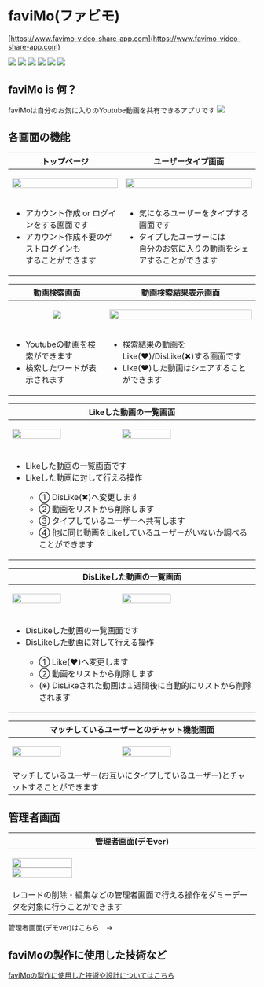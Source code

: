 # faviMo(ファビモ)
[https://www.favimo-video-share-app.com](https://www.favimo-video-share-app.com)

<img src="https://img.shields.io/badge/Rails-v6.0.3.6-red"> <img src="https://img.shields.io/badge/ruby-v2.6.4-red"> <img src="https://img.shields.io/badge/rbenv-v1.1.2-red"> <img src="https://img.shields.io/badge/Node.js-v14.16.1-green"> <img src="https://img.shields.io/badge/nvm-v14.16.1-green"> <img src="https://img.shields.io/badge/yarn-v1.22.5-lightblue"> 

## faviMo is 何？
faviMoは自分のお気に入りのYoutube動画を共有できるアプリです
<a align="center">
<img src="https://i.gyazo.com/cda03723ab1b3467a6b8345f844be440.png">
</a>

## 各画面の機能
| トップページ | ユーザータイプ画面 |
| --- | --- |
| <p align="center"><img src="https://i.gyazo.com/0991b86d49a3ec2c3dd6c99f158ab858.png" width="100%"></p> | <p align="center"><img src="https://i.gyazo.com/e3c4a651987517083d9d4d825f32d3eb.png" width="100%"></p> |
| <ul><li>アカウント作成 or ログインをする画面です</li><li>アカウント作成不要のゲストログインも</br>することができます</li></ul>  | <ul><li>気になるユーザーをタイプする画面です</li><li>タイプしたユーザーには</br>自分のお気に入りの動画をシェアすることができます</li></ul> |

| 動画検索画面 | 動画検索結果表示画面 |
| --- | --- |
| <p align="center"><img src="https://i.gyazo.com/4cf6b0f65a35feed5ffc71354d49669a.png"></p> | <p align="center"><img src="https://i.gyazo.com/5c857c6ac31c8d84630c123c10c62899.png" width="100%"></p> |
| <ul><li>Youtubeの動画を検索ができます</li><li>検索したワードが表示されます</li></ul>  | <ul><li>検索結果の動画をLike(❤️)/DisLike(✖︎)する画面です</li><li>Like(❤️)した動画はシェアすることができます</li></ul> |

| Likeした動画の一覧画面  |
| --- |
|<p><img src="https://i.gyazo.com/2a83ff8ef74c5f9b9a123d612ab16be4.png" width="45%" height="100%"> <img src="https://i.gyazo.com/e5b45bd5c0858ebd6707cdc159a62d9c.png" width="45%" height="100%"></p>|
| <ul><li>Likeした動画の一覧画面です</li><li>Likeした動画に対して行える操作</li><ul><li>① DisLike(✖︎)へ変更します</li><li>② 動画をリストから削除します</li><li>③ タイプしているユーザーへ共有します</li><li>④ 他に同じ動画をLikeしているユーザーがいないか調べることができます</li></ul></ul> |

| DisLikeした動画の一覧画面  |
| --- |
|<p><img src="https://i.gyazo.com/6816df0c626a67d11e64f8933dda2fda.png" width="45%" height="100%"> <img src="https://i.gyazo.com/5955f37336d1bd9c21f92669ffc1743c.png" width="45%" height="100%"></p>|
| <ul><li>DisLikeした動画の一覧画面です</li><li>DisLikeした動画に対して行える操作</li><ul><li>① Like(❤️)へ変更します</li><li>② 動画をリストから削除します</li><li>(※) DisLikeされた動画は１週間後に自動的にリストから削除されます</li></ul></ul> |

| マッチしているユーザーとのチャット機能画面  |
| --- |
|<p><img src="https://i.gyazo.com/9d0a9beb8ee115bacba1f5506f38389c.png" width="45%" height="100%"> <img src="https://i.gyazo.com/affedaaa70882288e8a294b9caabc539.png" width="45%" height="100%"></p>|
| マッチしているユーザー(お互いにタイプしているユーザー)とチャットすることができます |

## 管理者画面

| 管理者画面(デモver) |
| --- |
|<p><img src="https://i.gyazo.com/e00ef0c9514db0b96b4812e6859e42db.png" width="50%" height="100%"> <img src="https://i.gyazo.com/7209df0a8e6a0c7461b056e9271e8460.png" width="50%" height="100%"></p>|
| レコードの削除・編集などの管理者画面で行える操作をダミーデータを対象に行うことができます |
管理者画面(デモver)はこちら　→ []()



## faviMoの製作に使用した技術など
[faviMoの製作に使用した技術や設計についてはこちら](app_design_document.md)

